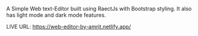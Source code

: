 A Simple Web text-Editor built using RaectJs with Bootstrap styling.
It also has light mode and dark mode features.


LIVE URL: https://web-editor-by-amrit.netlify.app/ 
